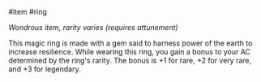 #item #ring 

*Wondrous item, rarity varies (requires attunement)*

This magic ring is made with a gem said to harness power of the earth to increase resilience. While wearing this ring, you gain a bonus to your AC determined by the ring's rarity. The bonus is +1 for rare, +2 for very rare, and +3 for legendary.

